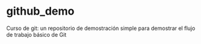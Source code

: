 # github_demo
Curso de git: un repositorio de demostración simple para demostrar el flujo de trabajo básico de Git
